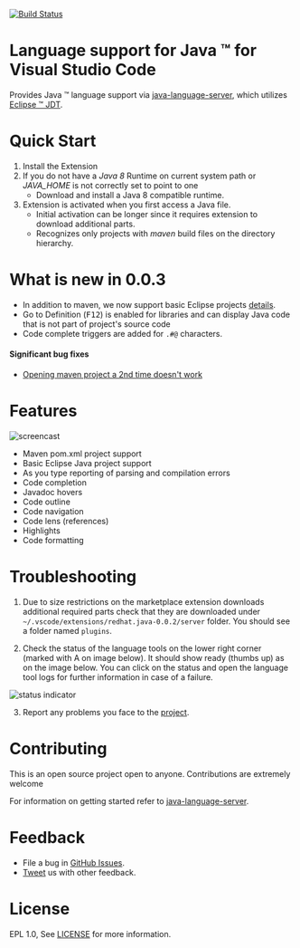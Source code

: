 
[![Build Status](https://travis-ci.org/gorkem/vscode-java.svg?branch=master)](https://travis-ci.org/gorkem/vscode-java)

Language support for Java &trade; for Visual Studio Code
=====================

Provides Java &trade; language support via
[java-language-server](https://github.com/gorkem/java-language-server), which utilizes
[Eclipse &trade; JDT](http://www.eclipse.org/jdt/).

Quick Start
============
1. Install the Extension
2. If you do not have a _Java 8_ Runtime on current system path or _JAVA_HOME_ is not correctly set to point to one
    * Download and install a Java 8 compatible runtime.
3. Extension is activated when you first access a Java file.
    * Initial activation can be longer since it requires extension to download additional parts.
    * Recognizes only projects with *maven* build files on the directory hierarchy. 

What is new in 0.0.3 
====================
* In addition to maven, we now support basic Eclipse projects [details](https://github.com/gorkem/java-language-server/issues/37). 
* Go to Definition (<kbd>F12</kbd>) is enabled for libraries and can display Java code that is not part of project's source code
* Code complete triggers are added for `.#@` characters. 
#### Significant bug fixes
* [Opening maven project a 2nd time doesn't work](https://github.com/gorkem/java-language-server/issues/66)


Features 
=========
![ screencast ](https://raw.githubusercontent.com/gorkem/vscode-java/master/images/vscode-java.0.0.1.gif)

* Maven pom.xml project support
* Basic Eclipse Java project support 
* As you type reporting of parsing and compilation errors
* Code completion
* Javadoc hovers 
* Code outline
* Code navigation
* Code lens (references)
* Highlights
* Code formatting

Troubleshooting
===============
1. Due to size restrictions on the marketplace extension downloads additional required parts check that they 
are downloaded under `~/.vscode/extensions/redhat.java-0.0.2/server` folder. 
You should see a folder named `plugins`.

2. Check the status of the language tools on the lower right corner (marked with A on image below).
It should show ready (thumbs up) as on the image below. You can click on the status and open the 
language tool logs for further information in case of a failure. 

![ status indicator ](https://raw.githubusercontent.com/gorkem/vscode-java/master/images/statusMarker.png)

3. Report any problems you face to the [project](https://github.com/gorkem/vscode-java/issues).

Contributing
===============
This is an open source project open to anyone. Contributions are extremely welcome 

For information on getting started refer to [java-language-server](https://github.com/gorkem/java-language-server/blob/master/README.md).

Feedback
===============
* File a bug in [GitHub Issues](https://github.com/gorkem/vscode-java/issues).
* [Tweet](https://twitter.com/GorkemErcan) us with other feedback.


License
===============
EPL 1.0, See [LICENSE](LICENSE) for more information.